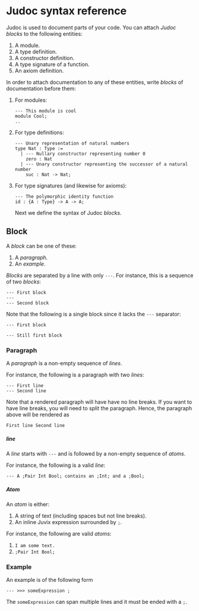 # Judoc syntax reference
Judoc is used to document parts of your code. You can attach _Judoc
blocks_ to the following entities:

1. A module.
2. A type definition.
3. A constructor definition.
4. A type signature of a function.
5. An axiom definition.

In order to attach documentation to any of these entities, write _blocks_ of
documentation before them:

1. For modules:
   ```
   --- This module is cool
   module Cool;
   ..
   ```
2. For type definitions:
   ```
   --- Unary representation of natural numbers
   type Nat : Type :=
     | --- Nullary constructor representing number 0
       zero : Nat
     | --- Unary constructor representing the successor of a natural number
       suc : Nat -> Nat;
   ```
3. For type signatures (and likewise for axioms):
   ```
   --- The polymorphic identity function
   id : {A : Type} -> A -> A;
   ```
   
   Next we define the syntax of Judoc _blocks_.

## Block

A _block_ can be one of these:
1. A _paragraph_.
2. An _example_.

_Blocks_ are separated by a line with only `---`.
For instance, this is a sequence of two _blocks_:
```
--- First block
---
--- Second block
```

Note that the following is a single block since it lacks the `---` separator:
```
--- First block

--- Still first block
```

### Paragraph
A _paragraph_ is a non-empty sequence of _lines_.

For instance, the following is a paragraph with two _lines_:
```
--- First line
--- Second line
```

Note that a rendered paragraph will have have no line breaks. If you want to
have line breaks, you will need to split the paragraph. Hence, the paragraph
above will be rendered as
```
First line Second line
```

##### line
A _line_ starts with `---` and is followed by a non-empty sequence of
_atoms_.

For instance, the following is a valid _line_:
```
--- A ;Pair Int Bool; contains an ;Int; and a ;Bool;
```

##### Atom
An _atom_ is either:
1. A string of text (including spaces but not line breaks).
2. An inline Juvix expression surrounded by `;`.

For instance, the following are valid _atoms_:
1. `I am some text.`
2. `;Pair Int Bool;`

### Example
An example is of the following form
```
--- >>> someExpression ;
```
The `someExpression` can span multiple lines and it must be ended with a `;`.
